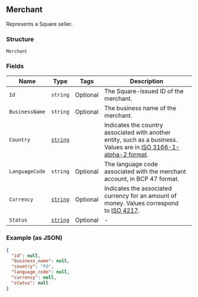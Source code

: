 ## Merchant

Represents a Square seller.

### Structure

`Merchant`

### Fields

| Name | Type | Tags | Description |
|  --- | --- | --- | --- |
| `Id` | `string` | Optional | The Square-issued ID of the merchant. |
| `BusinessName` | `string` | Optional | The business name of the merchant. |
| `Country` | [`string`](/doc/models/country.md) |  | Indicates the country associated with another entity, such as a business.<br>Values are in [ISO 3166-1-alpha-2 format](http://www.iso.org/iso/home/standards/country_codes.htm). |
| `LanguageCode` | `string` | Optional | The language code associated with the merchant account, in BCP 47 format. |
| `Currency` | [`string`](/doc/models/currency.md) | Optional | Indicates the associated currency for an amount of money. Values correspond<br>to [ISO 4217](https://wikipedia.org/wiki/ISO_4217). |
| `Status` | [`string`](/doc/models/merchant-status.md) | Optional | - |

### Example (as JSON)

```json
{
  "id": null,
  "business_name": null,
  "country": "FO",
  "language_code": null,
  "currency": null,
  "status": null
}
```

